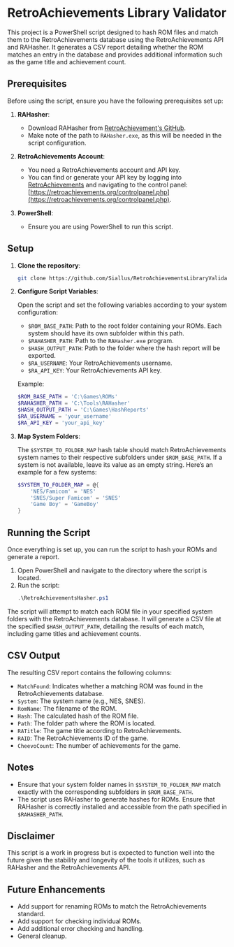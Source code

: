 # RetroAchievements Library Validator

This project is a PowerShell script designed to hash ROM files and match them to the RetroAchievements database using the RetroAchievements API and RAHasher. It generates a CSV report detailing whether the ROM matches an entry in the database and provides additional information such as the game title and achievement count.

## Prerequisites

Before using the script, ensure you have the following prerequisites set up:

1. **RAHasher**: 
   - Download RAHasher from [RetroAchievement's GitHub](https://github.com/RetroAchievements/RAHasher).
   - Make note of the path to `RAHasher.exe`, as this will be needed in the script configuration.

2. **RetroAchievements Account**:
   - You need a RetroAchievements account and API key.
   - You can find or generate your API key by logging into [RetroAchievements](https://retroachievements.org) and navigating to the control panel: [https://retroachievements.org/controlpanel.php](https://retroachievements.org/controlpanel.php).

3. **PowerShell**:
   - Ensure you are using PowerShell to run this script.

## Setup

1. **Clone the repository**:
   ```bash
   git clone https://github.com/Siallus/RetroAchievementsLibraryValidator
   ```

2. **Configure Script Variables**:

   Open the script and set the following variables according to your system configuration:

   - `$ROM_BASE_PATH`: Path to the root folder containing your ROMs. Each system should have its own subfolder within this path.
   - `$RAHASHER_PATH`: Path to the `RAHasher.exe` program.
   - `$HASH_OUTPUT_PATH`: Path to the folder where the hash report will be exported.
   - `$RA_USERNAME`: Your RetroAchievements username.
   - `$RA_API_KEY`: Your RetroAchievements API key.

   Example:
   ```powershell
   $ROM_BASE_PATH = 'C:\Games\ROMs'
   $RAHASHER_PATH = 'C:\Tools\RAHasher'
   $HASH_OUTPUT_PATH = 'C:\Games\HashReports'
   $RA_USERNAME = 'your_username'
   $RA_API_KEY = 'your_api_key'
   ```

3. **Map System Folders**:

   The `$SYSTEM_TO_FOLDER_MAP` hash table should match RetroAchievements system names to their respective subfolders under `$ROM_BASE_PATH`. If a system is not available, leave its value as an empty string. Here’s an example for a few systems:

   ```powershell
   $SYSTEM_TO_FOLDER_MAP = @{
       'NES/Famicom' = 'NES'
       'SNES/Super Famicom' = 'SNES'
       'Game Boy' = 'GameBoy'
   }
   ```
   
## Running the Script

Once everything is set up, you can run the script to hash your ROMs and generate a report.

1. Open PowerShell and navigate to the directory where the script is located.
2. Run the script:
   ```powershell
   .\RetroAchievementsHasher.ps1
   ```

The script will attempt to match each ROM file in your specified system folders with the RetroAchievements database. It will generate a CSV file at the specified `$HASH_OUTPUT_PATH`, detailing the results of each match, including game titles and achievement counts.

## CSV Output

The resulting CSV report contains the following columns:

- `MatchFound`: Indicates whether a matching ROM was found in the RetroAchievements database.
- `System`: The system name (e.g., NES, SNES).
- `RomName`: The filename of the ROM.
- `Hash`: The calculated hash of the ROM file.
- `Path`: The folder path where the ROM is located.
- `RATitle`: The game title according to RetroAchievements.
- `RAID`: The RetroAchievements ID of the game.
- `CheevoCount`: The number of achievements for the game.

## Notes

- Ensure that your system folder names in `$SYSTEM_TO_FOLDER_MAP` match exactly with the corresponding subfolders in `$ROM_BASE_PATH`.
- The script uses RAHasher to generate hashes for ROMs. Ensure that RAHasher is correctly installed and accessible from the path specified in `$RAHASHER_PATH`.

## Disclaimer

This script is a work in progress but is expected to function well into the future given the stability and longevity of the tools it utilizes, such as RAHasher and the RetroAchievements API.

## Future Enhancements

- Add support for renaming ROMs to match the RetroAchievements standard.
- Add support for checking individual ROMs.
- Add additional error checking and handling.
- General cleanup.
